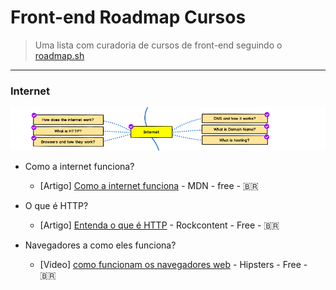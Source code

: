 # Front-end Roadmap Cursos

> Uma lista com curadoria de cursos de front-end seguindo o [roadmap.sh](https://roadmap.sh/frontend) 
---

### Internet

![](./internet.png)

- Como a internet funciona?
  - [Artigo] [Como a internet funciona](https://developer.mozilla.org/pt-BR/docs/Learn/Common_questions/Como_a_internet_funciona) - MDN - free - 🇧🇷  
  
- O que é HTTP?
  - [Artigo] [Entenda o que é HTTP](https://rockcontent.com/blog/http/) - Rockcontent - Free - 🇧🇷
  
- Navegadores a como eles funciona?
  - [Video] [como funcionam os navegadores web](https://hipsters.tech/como-funcionam-os-navegadores-web/) - Hipsters - Free - 🇧🇷
   
